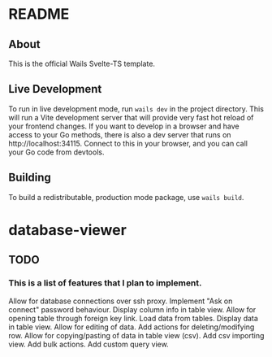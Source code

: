 # README

## About

This is the official Wails Svelte-TS template.

## Live Development

To run in live development mode, run `wails dev` in the project directory. This will run a Vite development
server that will provide very fast hot reload of your frontend changes. If you want to develop in a browser
and have access to your Go methods, there is also a dev server that runs on http://localhost:34115. Connect
to this in your browser, and you can call your Go code from devtools.

## Building

To build a redistributable, production mode package, use `wails build`.
# database-viewer

## TODO
### This is a list of features that I plan to implement.

Allow for database connections over ssh proxy.
Implement "Ask on connect" password behaviour.
Display column info in table view.
Allow for opening table through foreign key link.
Load data from tables.
Display data in table view.
Allow for editing of data.
Add actions for deleting/modifying row.
Allow for copying/pasting of data in table view (csv).
Add csv importing view.
Add bulk actions.
Add custom query view.